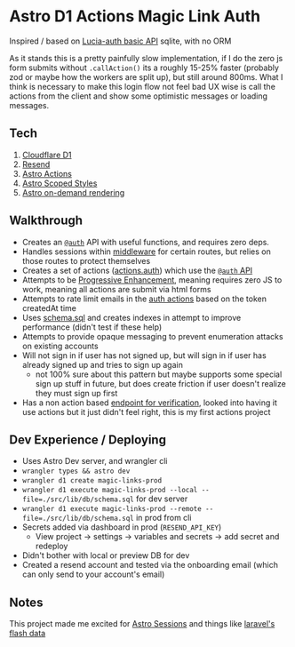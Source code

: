 # Astro D1 Actions Magic Link Auth

Inspired / based on [Lucia-auth basic API](https://lucia-auth.com/sessions/basic-api/) sqlite, with no ORM

As it stands this is a pretty painfully slow implementation, if I do the zero js form submits without `.callAction()` its a roughly 15-25% faster (probably zod or maybe how the workers are split up), but still around 800ms. What I think is necessary to make this login flow not feel bad UX wise is call the actions from the client and show some optimistic messages or loading messages.

## Tech

1. [Cloudflare D1](https://developers.cloudflare.com/d1/)
2. [Resend](https://resend.com/)
3. [Astro Actions](https://docs.astro.build/en/guides/actions/)
4. [Astro Scoped Styles](https://docs.astro.build/en/guides/styling/#scoped-styles)
5. [Astro on-demand rendering](https://docs.astro.build/en/guides/on-demand-rendering/)

## Walkthrough

- Creates an [`@auth`](./src/lib/auth/) API with useful functions, and requires zero deps.
- Handles sessions within [middleware](./src/middleware.ts) for certain routes, but relies on those routes to protect themselves
- Creates a set of actions ([actions.auth](./src/actions/auth.ts)) which use the [`@auth` API](./src/lib/auth)
- Attempts to be [Progressive Enhancement](https://developer.mozilla.org/en-US/docs/Glossary/Progressive_Enhancement), meaning requires zero JS to work, meaning all actions are submit via html forms
- Attempts to rate limit emails in the [auth actions](./src/actions/auth.ts) based on the token createdAt time
- Uses [schema.sql](./src/lib/db/schema.sql) and creates indexes in attempt to improve performance (didn't test if these help)
- Attempts to provide opaque messaging to prevent enumeration attacks on existing accounts
- Will not sign in if user has not signed up, but will sign in if user has already signed up and tries to sign up again
  - not 100% sure about this pattern but maybe supports some special sign up stuff in future, but does create friction if user doesn't realize they must sign up first
- Has a non action based [endpoint for verification](./src/pages/login/verify.ts), looked into having it use actions but it just didn't feel right, this is my first actions project

## Dev Experience / Deploying

- Uses Astro Dev server, and wrangler cli
- `wrangler types && astro dev`
- `wrangler d1 create magic-links-prod`
- `wrangler d1 execute magic-links-prod --local --file=./src/lib/db/schema.sql` for dev server
- `wrangler d1 execute magic-links-prod --remote --file=./src/lib/db/schema.sql` in prod from cli
- Secrets added via dashboard in prod (`RESEND_API_KEY`) 
  - View project -> settings -> variables and secrets -> add secret and redeploy
- Didn't bother with local or preview DB for dev
- Created a resend account and tested via the onboarding email (which can only send to your account's email)

## Notes

This project made me excited for [Astro Sessions](https://docs.astro.build/en/reference/experimental-flags/sessions/) and things like [laravel's flash data](https://laravel.com/docs/12.x/session#flash-data)
